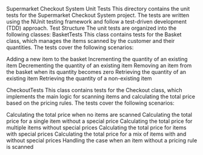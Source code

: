 Supermarket Checkout System Unit Tests
This directory contains the unit tests for the Supermarket Checkout System project. The tests are written using the NUnit testing framework and follow a test-driven development (TDD) approach.
Test Structure
The unit tests are organized into the following classes:
BasketTests
This class contains tests for the Basket class, which manages the items scanned by the customer and their quantities. The tests cover the following scenarios:

Adding a new item to the basket
Incrementing the quantity of an existing item
Decrementing the quantity of an existing item
Removing an item from the basket when its quantity becomes zero
Retrieving the quantity of an existing item
Retrieving the quantity of a non-existing item

CheckoutTests
This class contains tests for the Checkout class, which implements the main logic for scanning items and calculating the total price based on the pricing rules. The tests cover the following scenarios:

Calculating the total price when no items are scanned
Calculating the total price for a single item without a special price
Calculating the total price for multiple items without special prices
Calculating the total price for items with special prices
Calculating the total price for a mix of items with and without special prices
Handling the case when an item without a pricing rule is scanned
